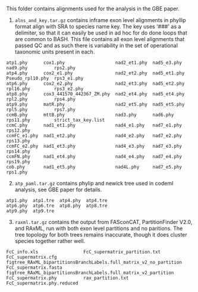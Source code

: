 This folder contains alignments used for the analysis in the GBE paper. 


1. `alns_and_key.tar.gz`
  contains inframe exon level alignments in phyllip format align with SRA to species name key. The key uses '###' as a delimiter, so that
  it can easily be used in ad hoc for do done loops that are common to BASH. This file contains all exon level alignments that passed QC     and as such there is variability in the set of operational taxonomic units present in each. 
  
  ```
atp1.phy      cox1.phy                   nad2_et1.phy  nad5_e3.phy   nad9.phy          rps2.phy
atp4.phy      cox2_e1.phy                nad2_et2.phy  nad5_et1.phy  Pseudo_rpl10.phy  rps3_e1.phy
atp6.phy      cox2_e2.phy                nad2_et3.phy  nad5_et2.phy  rpl16.phy         rps3_e2.phy
atp8.phy      cox3_441570_442367_ZM.phy  nad2_et4.phy  nad5_et4.phy  rpl2.phy          rps4.phy
atp9.phy      matR.phy                   nad2_et5.phy  nad5_et5.phy  rpl5.phy          rps7.phy
ccmB.phy      mttB.phy                   nad3.phy      nad6.phy      rps11.phy         strict_tax_key.list
ccmC.phy      nad1_et1.phy               nad4_e1.phy   nad7_e1.phy   rps12.phy
ccmFC_e1.phy  nad1_et2.phy               nad4_e2.phy   nad7_e2.phy   rps13.phy
ccmFC_e2.phy  nad1_et3.phy               nad4_e3.phy   nad7_e3.phy   rps14.phy
ccmFN.phy     nad1_et4.phy               nad4_e4.phy   nad7_e4.phy   rps19.phy
cob.phy       nad1_et5.phy               nad4L.phy     nad7_e5.phy   rps1.phy
  ```


2. `atp_paml.tar.gz` contains phylip and newick tree used in codeml analysis, see GBE paper for details. 

```
atp1.phy  atp1.tre  atp4.phy  atp4.tre  
atp6.phy  atp6.tre  atp8.phy  atp8.tre  
atp9.phy  atp9.tre
```

3. `raxml.tar.gz` contains the output from FASconCAT, PartitionFinder V2.0, and RAxML, run with both exon level partitions and no paritions. The tree topology for both trees remains inaccurate, though it does cluster species together rather well.

```
FcC_info.xls                 FcC_supermatrix_partition.txt
FcC_supermatrix.cfg          figtree_RAxML_bipartitionsBranchLabels.full_matrix_v2_no_partition
FcC_supermatrix.fasta        figtree_RAxML_bipartitionsBranchLabels.full_matrix_v2_partition
FcC_supermatrix.phy          rax_partition.txt
FcC_supermatrix.phy.reduced
```



